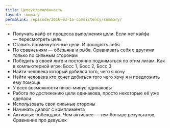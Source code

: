 ```yaml
---
title: Целеустремлённость
layout: summary
permalink: /episode/2016-03-16-consistency/summary/
---
```



- Получать кайф от процесса выполнения цели. Если нет кайфа — пересмотреть цель
- Ставить промежуточные цели. И поощрять себя
- По сравнениям — обезьяна и рыба. Сравнивать себя с другими только по сильным сторонам
- Победить в своей лиге и постоянно подниматься по этим лигам. Как в компьютерной игре: Босс 1, Босс 2, Босс 3
- Найти человека который добился того, чего я хочу
- Найти человека кто хочет добиться того чего хочу я и предложить ему помощь
- У всех возможности плюс-минус одинаковы
- Работа по достижению цели одинакова, просто некоторые её уже сделали
- Использовать свои сильные стороны
- Начинать диалог с комплимента
- Активные побеждают. Чем активнее — тем больше результатов. Сравнение про девушек